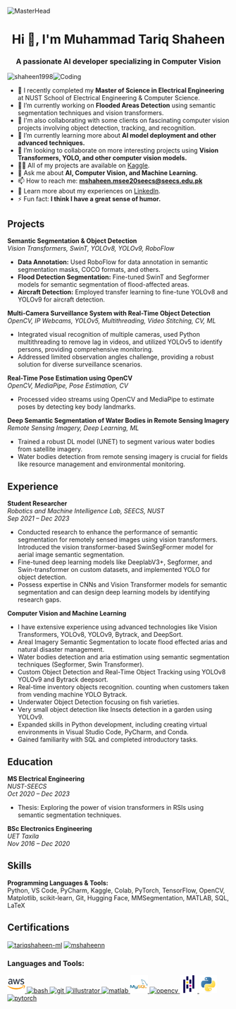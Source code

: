 ![MasterHead](https://cdn.dribbble.com/users/1162077/screenshots/3848914/programmer.gif)
<h1 align="center">Hi 👋, I'm Muhammad Tariq Shaheen</h1>
<h3 align="center">A passionate AI developer specializing in Computer Vision</h3>

<img align="right" alt="Coding" width="400" src="https://miro.medium.com/max/1360/0*7Q3yvSIv_t0ioJ-Z.gif">

<p align="left"> <img src="https://komarev.com/ghpvc/?username=shaheen1998&label=Profile%20views&color=0e75b6&style=flat" alt="shaheen1998" /> </p>

- 🔭 I recently completed my **Master of Science in Electrical Engineering** at NUST School of Electrical Engineering & Computer Science.
- 🔭 I’m currently working on **Flooded Areas Detection** using semantic segmentation techniques and vision transformers.
- 🔭 I'm also collaborating with some clients on fascinating computer vision projects involving object detection, tracking, and recognition.
- 🌱 I’m currently learning more about **AI model deployment and other advanced techniques.**
- 🤝 I’m looking to collaborate on more interesting projects using **Vision Transformers, YOLO, and other computer vision models.**
- 👨‍💻 All of my projects are available on [Kaggle](https://www.kaggle.com/mshaheenn).
- 💬 Ask me about **AI, Computer Vision, and Machine Learning.**
- 📫 How to reach me: **mshaheen.msee20seecs@seecs.edu.pk**
- 📄 Learn more about my experiences on [LinkedIn](https://www.linkedin.com/in/tariqshaheen-ml).
- ⚡ Fun fact: **I think I have a great sense of humor.**

<h2 align="left">Projects</h2>

**Semantic Segmentation & Object Detection**  
*Vision Transformers, SwinT, YOLOv8, YOLOv9, RoboFlow*  
- **Data Annotation:** Used RoboFlow for data annotation in semantic segmentation masks, COCO formats, and others.  
- **Flood Detection Segmentation:** Fine-tuned SwinT and Segformer models for semantic segmentation of flood-affected areas.  
- **Aircraft Detection:** Employed transfer learning to fine-tune YOLOv8 and YOLOv9 for aircraft detection.

**Multi-Camera Surveillance System with Real-Time Object Detection**  
*OpenCV, IP Webcams, YOLOv5, Multithreading, Video Stitching, CV, ML*  
- Integrated visual recognition of multiple cameras, used Python multithreading to remove lag in videos, and utilized YOLOv5 to identify persons, providing comprehensive monitoring.  
- Addressed limited observation angles challenge, providing a robust solution for diverse surveillance scenarios.

**Real-Time Pose Estimation using OpenCV**  
*OpenCV, MediaPipe, Pose Estimation, CV*  
- Processed video streams using OpenCV and MediaPipe to estimate poses by detecting key body landmarks.

**Deep Semantic Segmentation of Water Bodies in Remote Sensing Imagery**  
*Remote Sensing Imagery, Deep Learning, ML*  
- Trained a robust DL model (UNET) to segment various water bodies from satellite imagery.  
- Water bodies detection from remote sensing imagery is crucial for fields like resource management and environmental monitoring.

<h2 align="left">Experience</h2>

**Student Researcher**  
*Robotics and Machine Intelligence Lab, SEECS, NUST*  
*Sep 2021 – Dec 2023*  
- Conducted research to enhance the performance of semantic segmentation for remotely sensed images using vision transformers. Introduced the vision transformer-based SwinSegFormer model for aerial image semantic segmentation.  
- Fine-tuned deep learning models like DeeplabV3+, Segformer, and Swin-transformer on custom datasets, and implemented YOLO for object detection.  
- Possess expertise in CNNs and Vision Transformer models for semantic segmentation and can design deep learning models by identifying research gaps.

**Computer Vision and Machine Learning**   
- I have extensive experience using advanced technologies like Vision Transformers, YOLOv8, YOLOv9, Bytrack, and DeepSort.
- Areal Imagery Semantic Segmentation to locate flood effected arias and natural disaster management.
- Water bodies detection and aria estimation using semantic segmentation techniques (Segformer, Swin Transformer).
- Custom Object Detection and Real-Time Object Tracking using YOLOv8 YOLOv9 and Bytrack deepsort.
- Real-time inventory objects recognition. counting when customers taken from vending machine YOLO Bytrack.
- Underwater Object Detection focusing on fish varieties.
- Very small object detection like Insects detection in a garden using YOLOv9.
- Expanded skills in Python development, including creating virtual environments in Visual Studio Code, PyCharm, and Conda.  
- Gained familiarity with SQL and completed introductory tasks.  


<h2 align="left">Education</h2>

**MS Electrical Engineering**  
*NUST-SEECS*  
*Oct 2020 – Dec 2023*  
- Thesis: Exploring the power of vision transformers in RSIs using semantic segmentation techniques.

**BSc Electronics Engineering**  
*UET Taxila*  
*Nov 2016 – Dec 2020*

<h2 align="left">Skills</h2>

**Programming Languages & Tools:**  
Python, VS Code, PyCharm, Kaggle, Colab, PyTorch, TensorFlow, OpenCV, Matplotlib, scikit-learn, Git, Hugging Face, MMSegmentation, MATLAB, SQL, LaTeX

<h2 align="left">Certifications</h2>

<p align="left">
<a href="https://www.linkedin.com/in/tariqshaheen-ml" target="blank"><img align="center" src="https://raw.githubusercontent.com/rahuldkjain/github-profile-readme-generator/master/src/images/icons/Social/linked-in-alt.svg" alt="tariqshaheen-ml" height="30" width="40" /></a>
<a href="https://www.kaggle.com/mshaheenn" target="blank"><img align="center" src="https://raw.githubusercontent.com/rahuldkjain/github-profile-readme-generator/master/src/images/icons/Social/kaggle.svg" alt="mshaheenn" height="30" width="40" /></a>
</p>

<h3 align="left">Languages and Tools:</h3>
<p align="left"> 
    <a href="https://aws.amazon.com" target="_blank" rel="noreferrer"> 
        <img src="https://raw.githubusercontent.com/devicons/devicon/master/icons/amazonwebservices/amazonwebservices-original-wordmark.svg" alt="aws" width="40" height="40"/> 
    </a> 
    <a href="https://www.gnu.org/software/bash/" target="_blank" rel="noreferrer"> 
        <img src="https://www.vectorlogo.zone/logos/gnu_bash/gnu_bash-icon.svg" alt="bash" width="40" height="40"/> 
    </a> 
    <a href="https://git-scm.com/" target="_blank" rel="noreferrer"> 
        <img src="https://www.vectorlogo.zone/logos/git-scm/git-scm-icon.svg" alt="git" width="40" height="40"/> 
    </a> 
    <a href="https://www.adobe.com/in/products/illustrator.html" target="_blank" rel="noreferrer"> 
        <img src="https://www.vectorlogo.zone/logos/adobe_illustrator/adobe_illustrator-icon.svg" alt="illustrator" width="40" height="40"/> 
    </a> 
    <a href="https://www.mathworks.com/" target="_blank" rel="noreferrer"> 
        <img src="https://upload.wikimedia.org/wikipedia/commons/2/21/Matlab_Logo.png" alt="matlab" width="40" height="40"/> 
    </a> 
    <a href="https://www.mysql.com/" target="_blank" rel="noreferrer"> 
        <img src="https://raw.githubusercontent.com/devicons/devicon/master/icons/mysql/mysql-original-wordmark.svg" alt="mysql" width="40" height="40"/> 
    </a> 
    <a href="https://opencv.org/" target="_blank" rel="noreferrer"> 
        <img src="https://www.vectorlogo.zone/logos/opencv/opencv-icon.svg" alt="opencv" width="40" height="40"/> 
    </a> 
    <a href="https://pandas.pydata.org/" target="_blank" rel="noreferrer"> 
        <img src="https://raw.githubusercontent.com/devicons/devicon/2ae2a900d2f041da66e950e4d48052658d850630/icons/pandas/pandas-original.svg" alt="pandas" width="40" height="40"/> 
    </a> 
    <a href="https://www.python.org" target="_blank" rel="noreferrer"> 
        <img src="https://raw.githubusercontent.com/devicons/devicon/master/icons/python/python-original.svg" alt="python" width="40" height="40"/> 
    </a> 
    <a href="https://pytorch.org/" target="_blank" rel="noreferrer"> 
        <img src="https://www.vectorlogo.zone/logos/pytorch/pytorch-icon.svg" alt="pytorch" width="40" height="40"/> 
    </a> 
    <a href="https://scikit-learn.org/" target="_blank" rel="noreferrer"> 
        <img src="https://upload.wikimedia.org/wikipedia/commons/0/05/Scikit_learn_logo_small.svg" alt="scikit_learn" width="40" height="
